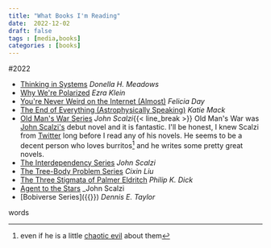 ```yaml
---
title: "What Books I'm Reading"
date:  2022-12-02
draft: false
tags : [media,books]
categories : [books]
---
```


#2022

- [Thinking in Systems](https://www.audible.com/pd/Thinking-in-Systems-Audiobook/B07FWBN4Q5?qid=1670168609&sr=1-1&ref=a_search_c3_lProduct_1_1&pf_rd_p=83218cca-c308-412f-bfcf-90198b687a2f&pf_rd_r=RDCYC9KWQ83W20DEW63K) _Donella H. Meadows_
- [Why We're Polarized](https://www.audible.com/pd/Why-Were-Polarized-Audiobook/1797103164?ref=a_library_t_c5_libItem_1797103164&pf_rd_p=80765e81-b10a-4f33-b1d3-ffb87793d047&pf_rd_r=JMC041H7DZ42J06KKGVE) _Ezra Klein_ 
- [You're Never Weird on the Internet (Almost)](https://www.audible.com/pd/Youre-Never-Weird-on-the-Internet-Almost-Audiobook/B00XUTQ692?ref=a_library_t_c5_libItem_B00XUTQ692&pf_rd_p=80765e81-b10a-4f33-b1d3-ffb87793d047&pf_rd_r=JMC041H7DZ42J06KKGVE) _Felicia Day_
- [The End of Everything (Astrophysically Speaking)](https://www.audible.com/pd/The-End-of-Everything-Audiobook/1797106503?ref=a_library_t_c5_libItem_1797106503&pf_rd_p=80765e81-b10a-4f33-b1d3-ffb87793d047&pf_rd_r=JMC041H7DZ42J06KKGVE) _Katie Mack_
- [Old Man's War Series](https://www.audible.com/series/Old-Mans-War-Audiobooks/B0073XG3JE) _John Scalzi_{{< line_break >}}
   Old Man's War was [John Scalzi's](https://whatever.scalzi.com/) debut novel and it is fantastic. I'll be honest, I knew Scalzi from [Twitter](https://twitter.com/scalzi) 
   long before I read any of his novels. He seems to be a decent person who loves burritos[^scalzi] and he writes some pretty great novels.
- [The Interdependency Series](https://www.audible.com/series/The-Interdependency-Audiobooks/B06XKNK664) _John Scalzi_
- [The Tree-Body Problem Series](https://www.audible.com/series/Three-Body-Audiobooks/B014I4P332) _Cixin Liu_
- [The Three Stigmata of Palmer Eldritch](https://www.audible.com/pd/The-Three-Stigmata-of-Palmer-Eldritch-Audiobook/B013J9W4SY) _Philip K. Dick_
- [Agent to the Stars](https://www.audible.com/pd/Agent-to-the-Stars-Audiobook/B004DR2CNE) _John Scalzi
- [Bobiverse Series]({{<ref bobiverse>}}) _Dennis E. Taylor_ 






[^scalzi]: even if he is a little [chaotic evil](https://twitter.com/scalzi/status/705817476274241536) about them

words